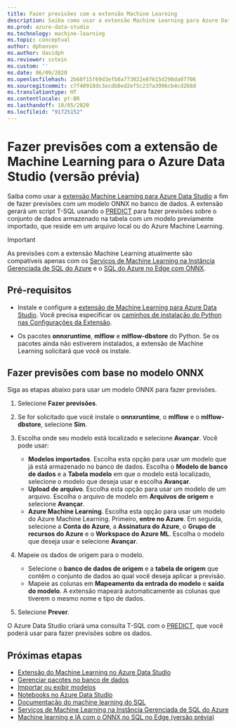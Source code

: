```yaml
---
title: Fazer previsões com a extensão Machine Learning
description: Saiba como usar a extensão Machine Learning para Azure Data Studio a fim de fazer previsões com um modelo ONNX no banco de dados.
ms.prod: azure-data-studio
ms.technology: machine-learning
ms.topic: conceptual
author: dphansen
ms.author: davidph
ms.reviewer: sstein
ms.custom: ''
ms.date: 06/09/2020
ms.openlocfilehash: 2b68f15f69d3efb0a773022e87615d298da07706
ms.sourcegitcommit: c7f40918dc3ecdb0ed2ef5c237a3996cb4cd268d
ms.translationtype: HT
ms.contentlocale: pt-BR
ms.lasthandoff: 10/05/2020
ms.locfileid: "91725152"
---
```

# <a name="make-predictions-with-machine-learning-extension-for-azure-data-studio-preview"></a>Fazer previsões com a extensão de Machine Learning para o Azure Data Studio (versão prévia)

Saiba como usar a [extensão Machine Learning para Azure Data Studio](machine-learning-extension.md) a fim de fazer previsões com um modelo ONNX no banco de dados. A extensão gerará um script T-SQL usando o [PREDICT](../../t-sql/queries/predict-transact-sql.md) para fazer previsões sobre o conjunto de dados armazenado na tabela com um modelo previamente importado, que reside em um arquivo local ou do Azure Machine Learning.

> [!IMPORTANT]
> As previsões com a extensão Machine Learning atualmente são compatíveis apenas com os [Serviços de Machine Learning na Instância Gerenciada de SQL do Azure](/azure/azure-sql/managed-instance/machine-learning-services-overview) e o [SQL do Azure no Edge com ONNX](/azure/azure-sql-edge/onnx-overview).

## <a name="prerequisites"></a>Pré-requisitos

- Instale e configure a [extensão de Machine Learning para Azure Data Studio](machine-learning-extension.md). Você precisa especificar os [caminhos de instalação do Python nas Configurações da Extensão](machine-learning-extension.md#settings).

- Os pacotes **onnxruntime**, **mlflow** e **mlflow-dbstore** do Python. Se os pacotes ainda não estiverem instalados, a extensão de Machine Learning solicitará que você os instale.

## <a name="make-predictions-from-onnx-model"></a>Fazer previsões com base no modelo ONNX

Siga as etapas abaixo para usar um modelo ONNX para fazer previsões.

1. Selecione **Fazer previsões**.

1. Se for solicitado que você instale o **onnxruntime**, o **mlflow** e o **mlflow-dbstore**, selecione **Sim**.

1. Escolha onde seu modelo está localizado e selecione **Avançar**. Você pode usar:
    - **Modelos importados**. Escolha esta opção para usar um modelo que já está armazenado no banco de dados. Escolha o **Modelo de banco de dados** e a **Tabela modelo** em que o modelo está localizado, selecione o modelo que deseja usar e escolha **Avançar**.
    - **Upload de arquivo**. Escolha esta opção para usar um modelo de um arquivo. Escolha o arquivo de modelo em **Arquivos de origem** e selecione **Avançar**.
    - **Azure Machine Learning**. Escolha esta opção para usar um modelo do Azure Machine Learning. Primeiro, **entre no Azure**. Em seguida, selecione a **Conta do Azure**, a **Assinatura do Azure**, o **Grupo de recursos do Azure** e o **Workspace do Azure ML**. Escolha o modelo que deseja usar e selecione **Avançar**.

1. Mapeie os dados de origem para o modelo.
    - Selecione o **banco de dados de origem** e a **tabela de origem** que contêm o conjunto de dados ao qual você deseja aplicar a previsão.
    - Mapeie as colunas em **Mapeamento da entrada do modelo** e **saída do modelo**. A extensão mapeará automaticamente as colunas que tiverem o mesmo nome e tipo de dados.

1. Selecione **Prever**.

O Azure Data Studio criará uma consulta T-SQL com o [PREDICT](../../t-sql/queries/predict-transact-sql.md), que você poderá usar para fazer previsões sobre os dados.

## <a name="next-steps"></a>Próximas etapas

- [Extensão do Machine Learning no Azure Data Studio](machine-learning-extension.md)
- [Gerenciar pacotes no banco de dados](machine-learning-extension-manage-packages.md)
- [Importar ou exibir modelos](machine-learning-extension-import-view-models.md)
- [Notebooks no Azure Data Studio](../notebooks/notebooks-guidance.md)
- [Documentação do machine learning do SQL](../../machine-learning/index.yml)
- [Serviços de Machine Learning na Instância Gerenciada de SQL do Azure](/azure/azure-sql/managed-instance/machine-learning-services-overview)
- [Machine learning e IA com o ONNX no SQL no Edge (versão prévia)](/azure/azure-sql-edge/onnx-overview)